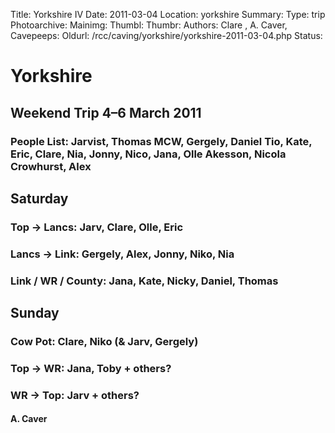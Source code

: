 Title: Yorkshire IV
Date: 2011-03-04
Location: yorkshire
Summary: 
Type: trip
Photoarchive:
Mainimg: 
Thumbl: 
Thumbr: 
Authors: Clare , A. Caver, 
Cavepeeps:
Oldurl: /rcc/caving/yorkshire/yorkshire-2011-03-04.php
Status:

#  Yorkshire 

##  Weekend Trip 4–6 March 2011 

###  People List: Jarvist, Thomas MCW, Gergely, Daniel Tio, Kate, Eric, Clare, Nia, Jonny, Nico, Jana, Olle Akesson, Nicola Crowhurst, Alex 

##  Saturday 

###  Top -&gt; Lancs: Jarv, Clare, Olle, Eric 

###  Lancs -&gt; Link: Gergely, Alex, Jonny, Niko, Nia 

###  Link / WR / County: Jana, Kate, Nicky, Daniel, Thomas 

##  Sunday 

###  Cow Pot: Clare, Niko (&amp; Jarv, Gergely) 

###  Top -&gt; WR: Jana, Toby + others? 

###  WR -&gt; Top: Jarv + others? 

####  A. Caver 
